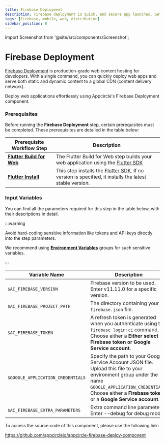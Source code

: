 ```yaml
---
title: Firebase Deployment
description: Firebase deployment is quick, and secure app launches. Get started with our concise guide to deploying on Firebase efficiently.
tags: [firebase, mobile, web, distribution]
sidebar_position: 8
---
```


import Screenshot from '@site/src/components/Screenshot';

# Firebase Deployment

[Firebase Deployment](https://firebase.google.com/docs/hosting) is production-grade web content hosting for developers. With a single command, you can quickly deploy web apps and serve both static and dynamic content to a global CDN (content delivery network).

Deploy web applications effortlessly using Appcircle's Firebase Deployment component.

### Prerequisites

Before running the **Firebase Deployment** step, certain prerequisites must be completed. These prerequisites are detailed in the table below:

| Prerequisite Workflow Step                      | Description                                     |
|-------------------------------------------------|-------------------------------------------------|
| [**Flutter Build for Web**](/workflows/flutter-specific-workflow-steps/flutter-build-for-web) | The Flutter Build for Web step builds your web application using the [Flutter SDK](https://docs.flutter.dev/deployment/web#building-the-app-for-release) |
| [**Flutter Install**](/workflows/flutter-specific-workflow-steps/flutter-install) | This step installs the [Flutter SDK](https://docs.flutter.dev/deployment/web#building-the-app-for-release). If no version is specified, it installs the latest stable version. |

<Screenshot url='https://cdn.appcircle.io/docs/assets/BE3150-deployOrder.png' />

### Input Variables

You can find all the parameters required for this step in the table below, with their descriptions in detail.

<Screenshot url='https://cdn.appcircle.io/docs/assets/BE3150-deployInput.png' />

:::warning

Avoid hard-coding sensitive information like tokens and API keys directly into the step parameters.

We recommend using [**Environment Variables**](/environment-variables/managing-variables) groups for such sensitive variables.

:::

| Variable Name                            | Description                                                         | Status           |
|------------------------------------------|---------------------------------------------------------------------|------------------|
| `$AC_FIREBASE_VERSION`                   | Firebase version to be used. Enter v11.11.0 for a specific version. | Required |
| `$AC_FIREBASE_PROJECT_PATH`              | The directory containing your `firebase.json` file.                 | Required |
| `$AC_FIREBASE_TOKEN`                     | A refresh token is generated when you authenticate using the `firebase login:ci` command. Choose either a **Either select Firebase token or Google Service account**. | Optional |
| `$GOOGLE_APPLICATION_CREDENTIALS`        | Specify the path to your Google Service Account JSON file. Upload this file to your environment group under the name `GOOGLE_APPLICATION_CREDENTIALS`. Choose either a **Firebase token**  or a **Google Service account**. | Optional |
| `$AC_FIREBASE_EXTRA_PARAMETERS`          | Extra command line parameters. Enter --debug for debug mode. | Optional |


To access the source code of this component, please use the following link:

https://github.com/appcircleio/appcircle-firebase-deploy-component

